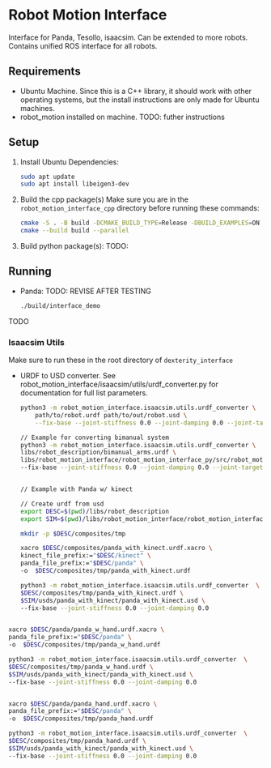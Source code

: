 # Robot Motion Interface
Interface for Panda, Tesollo, isaacsim. Can be extended to more robots. Contains unified ROS interface for all robots.

## Requirements
* Ubuntu Machine. Since this is a C++ library, it should work with other operating systems, but the install instructions are only made for Ubuntu machines.
* robot_motion installed on machine. TODO: futher instructions

## Setup
1. Install Ubuntu Dependencies:
    ```bash
    sudo apt update
    sudo apt install libeigen3-dev
    ```

2. Build the cpp package(s)
    Make sure you are in the `robot_motion_interface_cpp` directory before running these commands:
    ```bash
    cmake -S . -B build -DCMAKE_BUILD_TYPE=Release -DBUILD_EXAMPLES=ON
    cmake --build build --parallel
    ```
3. Build python package(s):
TODO:

## Running
* Panda: TODO: REVISE AFTER TESTING
    ```bash
    ./build/interface_demo
    ```
TODO

### Isaacsim Utils
Make sure to run these in the root directory of `dexterity_interface`

* URDF to USD converter. See robot_motion_interface/isaacsim/utils/urdf_converter.py for documentation for full list parameters.

    ```bash
    python3 -m robot_motion_interface.isaacsim.utils.urdf_converter \
        path/to/robot.urdf path/to/out/robot.usd \
        --fix-base --joint-stiffness 0.0 --joint-damping 0.0 --joint-target-type none 

    // Example for converting bimanual system
    python3 -m robot_motion_interface.isaacsim.utils.urdf_converter \
    libs/robot_description/bimanual_arms.urdf \
    libs/robot_motion_interface/robot_motion_interface_py/src/robot_motion_interface/isaacsim/usds/bimanual_arm/bimanual_arms.usd \
    --fix-base --joint-stiffness 0.0 --joint-damping 0.0 --joint-target-type none 


    // Example with Panda w/ kinect

    // Create urdf from usd
    export DESC=$(pwd)/libs/robot_description
    export SIM=$(pwd)/libs/robot_motion_interface/robot_motion_interface_py/src/robot_motion_interface/isaacsim/

    mkdir -p $DESC/composites/tmp

    xacro $DESC/composites/panda_with_kinect.urdf.xacro \
    kinect_file_prefix:="$DESC/kinect" \
    panda_file_prefix:="$DESC/panda" \
    -o  $DESC/composites/tmp/panda_with_kinect.urdf

    python3 -m robot_motion_interface.isaacsim.utils.urdf_converter  \
    $DESC/composites/tmp/panda_with_kinect.urdf \
    $SIM/usds/panda_with_kinect/panda_with_kinect.usd \
    --fix-base --joint-stiffness 0.0 --joint-damping 0.0
    ```


```bash

xacro $DESC/panda/panda_w_hand.urdf.xacro \
panda_file_prefix:="$DESC/panda" \
-o  $DESC/composites/tmp/panda_w_hand.urdf

python3 -m robot_motion_interface.isaacsim.utils.urdf_converter  \
$DESC/composites/tmp/panda_w_hand.urdf \
$SIM/usds/panda_with_kinect/panda_with_kinect.usd \
--fix-base --joint-stiffness 0.0 --joint-damping 0.0
```


```bash

xacro $DESC/panda/panda_hand.urdf.xacro \
panda_file_prefix:="$DESC/panda" \
-o  $DESC/composites/tmp/panda_hand.urdf

python3 -m robot_motion_interface.isaacsim.utils.urdf_converter  \
$DESC/composites/tmp/panda_hand.urdf \
$SIM/usds/panda_with_kinect/panda_with_kinect.usd \
--fix-base --joint-stiffness 0.0 --joint-damping 0.0
```